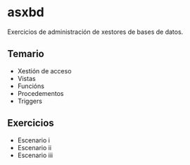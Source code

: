 # asxbd
Exercicios de administración de xestores de bases de datos.

## Temario
- Xestión de acceso
- Vistas
- Funcións
- Procedementos
- Triggers

## Exercicios
- Escenario i
- Escenario ii
- Escenario iii
